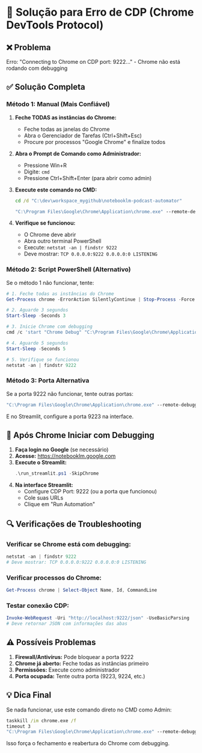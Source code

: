# 🔧 Solução para Erro de CDP (Chrome DevTools Protocol)

## ❌ Problema
Erro: "Connecting to Chrome on CDP port: 9222..." - Chrome não está rodando com debugging

## ✅ Solução Completa

### **Método 1: Manual (Mais Confiável)**

1. **Feche TODAS as instâncias do Chrome:**
   - Feche todas as janelas do Chrome
   - Abra o Gerenciador de Tarefas (Ctrl+Shift+Esc)
   - Procure por processos "Google Chrome" e finalize todos

2. **Abra o Prompt de Comando como Administrador:**
   - Pressione Win+R
   - Digite: `cmd`
   - Pressione Ctrl+Shift+Enter (para abrir como admin)

3. **Execute este comando no CMD:**
   ```cmd
   cd /d "C:\dev\workspace_mygithub\notebooklm-podcast-automator"
   
   "C:\Program Files\Google\Chrome\Application\chrome.exe" --remote-debugging-port=9222 --user-data-dir=./chrome-user-data --window-size=1280,800
   ```

4. **Verifique se funcionou:**
   - O Chrome deve abrir
   - Abra outro terminal PowerShell
   - Execute: `netstat -an | findstr 9222`
   - Deve mostrar: `TCP 0.0.0.0:9222 0.0.0.0:0 LISTENING`

### **Método 2: Script PowerShell (Alternativo)**

Se o método 1 não funcionar, tente:

```powershell
# 1. Feche todas as instâncias do Chrome
Get-Process chrome -ErrorAction SilentlyContinue | Stop-Process -Force

# 2. Aguarde 3 segundos
Start-Sleep -Seconds 3

# 3. Inicie Chrome com debugging
cmd /c 'start "Chrome Debug" "C:\Program Files\Google\Chrome\Application\chrome.exe" --remote-debugging-port=9222 --user-data-dir=./chrome-user-data --window-size=1280,800'

# 4. Aguarde 5 segundos
Start-Sleep -Seconds 5

# 5. Verifique se funcionou
netstat -an | findstr 9222
```

### **Método 3: Porta Alternativa**

Se a porta 9222 não funcionar, tente outras portas:

```cmd
"C:\Program Files\Google\Chrome\Application\chrome.exe" --remote-debugging-port=9223 --user-data-dir=./chrome-user-data --window-size=1280,800
```

E no Streamlit, configure a porta 9223 na interface.

## 🚀 Após Chrome Iniciar com Debugging

1. **Faça login no Google** (se necessário)
2. **Acesse:** https://notebooklm.google.com
3. **Execute o Streamlit:**
   ```powershell
   .\run_streamlit.ps1 -SkipChrome
   ```
4. **Na interface Streamlit:**
   - Configure CDP Port: 9222 (ou a porta que funcionou)
   - Cole suas URLs
   - Clique em "Run Automation"

## 🔍 Verificações de Troubleshooting

### Verificar se Chrome está com debugging:
```powershell
netstat -an | findstr 9222
# Deve mostrar: TCP 0.0.0.0:9222 0.0.0.0:0 LISTENING
```

### Verificar processos do Chrome:
```powershell
Get-Process chrome | Select-Object Name, Id, CommandLine
```

### Testar conexão CDP:
```powershell
Invoke-WebRequest -Uri "http://localhost:9222/json" -UseBasicParsing
# Deve retornar JSON com informações das abas
```

## ⚠️ Possíveis Problemas

1. **Firewall/Antivírus:** Pode bloquear a porta 9222
2. **Chrome já aberto:** Feche todas as instâncias primeiro
3. **Permissões:** Execute como administrador
4. **Porta ocupada:** Tente outra porta (9223, 9224, etc.)

## 💡 Dica Final

Se nada funcionar, use este comando direto no CMD como Admin:

```cmd
taskkill /im chrome.exe /f
timeout 3
"C:\Program Files\Google\Chrome\Application\chrome.exe" --remote-debugging-port=9222 --user-data-dir=./chrome-user-data --window-size=1280,800
```

Isso força o fechamento e reabertura do Chrome com debugging. 